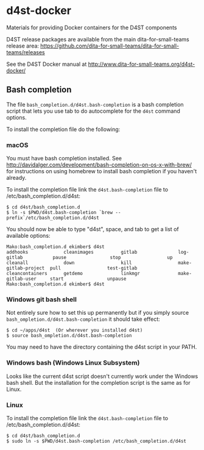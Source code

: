 # d4st-docker
Materials for providing Docker containers for the D4ST components

D4ST release packages are available from the main dita-for-small-teams release area: https://github.com/dita-for-small-teams/dita-for-small-teams/releases

See the D4ST Docker manual at http://www.dita-for-small-teams.org/d4st-docker/

## Bash completion

The file `bash_completion.d/d4st.bash-completion` is a bash completion script that lets you 
use tab to do autocomplete for the `d4st` command options.

To install the completion file do the following:

### macOS

You must have bash completion installed. See http://davidalger.com/development/bash-completion-on-os-x-with-brew/ for instructions on using homebrew to install bash completion if you haven't already.

To install the completion file link the `d4st.bash-completion` file to  /etc/bash_completion.d/d4st:

```
$ cd d4st/bash_completion.d
$ ln -s $PWD/d4st.bash-completion `brew --prefix`/etc/bash_completion.d/d4st
```

You should now be able to type "d4st", space, and tab to get a list of available options:
```
Mako:bash_completion.d ekimber$ d4st 
addhooks             cleanimages          gitlab               log-gitlab           pause                stop                 up                   
cleanall             down                 kill                 make-gitlab-project  pull                 test-gitlab          
cleancontainers      getdemo              linkmgr              make-gitlab-user     start                unpause              
Mako:bash_completion.d ekimber$ d4st 
```

### Windows git bash shell

Not entirely sure how to set this up permanently but if you simply source `bash_ompletion.d/d4st.bash-completion` it should take effect:

```
$ cd ~/apps/d4st  (Or wherever you installed d4st)
$ source bash_ompletion.d/d4st.bash-completion
```

You may need to have the directory containing the d4st script in your PATH.

### Windows bash (Windows Linux Subsystem)

Looks like the current d4st script doesn't currently work under the Windows bash shell. 
But the installation for 
the completion script is the same as for Linux.


### Linux

To install the completion file link the `d4st.bash-completion` file to  /etc/bash_completion.d/d4st:

```
$ cd d4st/bash_completion.d
$ sudo ln -s $PWD/d4st.bash-completion /etc/bash_completion.d/d4st
```


